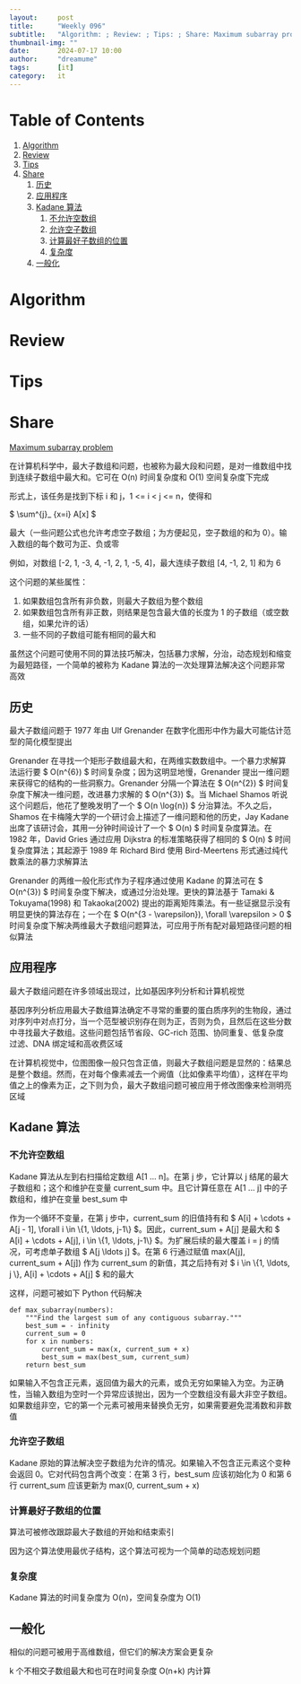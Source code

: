 ```yaml
---
layout:     post
title:      "Weekly 096"
subtitle:   "Algorithm: ; Review: ; Tips: ; Share: Maximum subarray problem"
thumbnail-img: ""
date:       2024-07-17 10:00
author:     "dreamume"
tags: 		[it]
category:   it
---
```

<head>
    <script src="https://cdn.mathjax.org/mathjax/latest/MathJax.js?config=TeX-AMS-MML_HTMLorMML" type="text/javascript"></script>
    <script type="text/x-mathjax-config">
        MathJax.Hub.Config({
            tex2jax: {
            skipTags: ['script', 'noscript', 'style', 'textarea', 'pre'],
            inlineMath: [['$','$']]
            }
        });
    </script>
</head>

# Table of Contents

1.  [Algorithm](#org3bdb773)
2.  [Review](#org4036f2f)
3.  [Tips](#orgcb14882)
4.  [Share](#org098b57f)
    1.  [历史](#org106d6b1)
    2.  [应用程序](#org9d6a794)
    3.  [Kadane 算法](#org8b21447)
        1.  [不允许空数组](#org9129de5)
        2.  [允许空子数组](#org1def615)
        3.  [计算最好子数组的位置](#orgf3c150d)
        4.  [复杂度](#orgc39a11a)
    4.  [一般化](#orgce76a59)


<a id="org3bdb773"></a>

# Algorithm


<a id="org4036f2f"></a>

# Review


<a id="orgcb14882"></a>

# Tips


<a id="org098b57f"></a>

# Share

[Maximum subarray problem](https://en.wikipedia.org/wiki/Maximum_subarray_problem)

在计算机科学中，最大子数组和问题，也被称为最大段和问题，是对一维数组中找到连续子数组中最大和。它可在 O(n) 时间复杂度和 O(1) 空间复杂度下完成

形式上，该任务是找到下标 i 和 j，1 <= i < j <= n，使得和

$ \\sum^{j}_ {x=i} A[x] $

最大（一些问题公式也允许考虑空子数组；为方便起见，空子数组的和为 0）。输入数组的每个数可为正、负或零

例如，对数组 [-2, 1, -3, 4, -1, 2, 1, -5, 4]，最大连续子数组 [4, -1, 2, 1] 和为 6

这个问题的某些属性：

1.  如果数组包含所有非负数，则最大子数组为整个数组
2.  如果数组包含所有非正数，则结果是包含最大值的长度为 1 的子数组（或空数组，如果允许的话）
3.  一些不同的子数组可能有相同的最大和

虽然这个问题可使用不同的算法技巧解决，包括暴力求解，分治，动态规划和缩变为最短路径，一个简单的被称为 Kadane 算法的一次处理算法解决这个问题非常高效


<a id="org106d6b1"></a>

## 历史

最大子数组问题于 1977 年由 Ulf Grenander 在数字化图形中作为最大可能估计范型的简化模型提出

Grenander 在寻找一个矩形子数组最大和，在两维实数数组中。一个暴力求解算法运行要 $ O(n^{6}) $ 时间复杂度；因为这明显地慢，Grenander 提出一维问题来获得它的结构的一些洞察力。Grenander 分隔一个算法在 $ O(n^{2}) $ 时间复杂度下解决一维问题，改进暴力求解的 $ O(n^{3}) $。当 Michael Shamos 听说这个问题后，他花了整晚发明了一个 $ O(n \\log{n}) $ 分治算法。不久之后，Shamos 在卡梅隆大学的一个研讨会上描述了一维问题和他的历史，Jay Kadane 出席了该研讨会，其用一分钟时间设计了一个 $ O(n) $ 时间复杂度算法。在 1982 年，David Gries 通过应用 Dijkstra 的标准策略获得了相同的 $ O(n) $ 时间复杂度算法；其起源于 1989 年 Richard Bird 使用 Bird-Meertens 形式通过纯代数乘法的暴力求解算法

Grenander 的两维一般化形式作为子程序通过使用 Kadane 的算法可在 $ O(n^{3}) $ 时间复杂度下解决，或通过分治处理。更快的算法基于 Tamaki & Tokuyama(1998) 和 Takaoka(2002) 提出的距离矩阵乘法。有一些证据显示没有明显更快的算法存在；一个在 $ O(n^{3 - \\varepsilon}), \\forall \\varepsilon > 0 $ 时间复杂度下解决两维最大子数组问题算法，可应用于所有配对最短路径问题的相似算法


<a id="org9d6a794"></a>

## 应用程序

最大子数组问题在许多领域出现过，比如基因序列分析和计算机视觉

基因序列分析应用最大子数组算法确定不寻常的重要的蛋白质序列的生物段，通过对序列中对点打分，当一个范型被识别存在则为正，否则为负，且然后在这些分数中寻找最大子数组。这些问题包括节省段、GC-rich 范围、协同重复、低复杂度过滤、DNA 绑定域和高收费区域

在计算机视觉中，位图图像一般只包含正值，则最大子数组问题是显然的：结果总是整个数组。然而，在对每个像素减去一个阙值（比如像素平均值），这样在平均值之上的像素为正，之下则为负，最大子数组问题可被应用于修改图像来检测明亮区域


<a id="org8b21447"></a>

## Kadane 算法


<a id="org9129de5"></a>

### 不允许空数组

Kadane 算法从左到右扫描给定数组 A[1 ... n]。在第 j 步，它计算以 j 结尾的最大子数组和；这个和维护在变量 current_sum 中。且它计算任意在 A[1 ... j] 中的子数组和，维护在变量 best_sum 中

作为一个循环不变量，在第 j 步中，current_sum 的旧值持有和 $ A[i] + \\cdots + A[j - 1], \\forall i \\in \\{1, \\ldots, j-1\\} $。因此，current_sum + A[j] 是最大和 $ A[i] + \\cdots + A[j], i \\in \\{1, \\ldots, j-1\\} $。为扩展后续的最大覆盖 i = j 的情况，可考虑单子数组 $ A[j \\ldots j] $。在第 6 行通过赋值 max(A[j], current_sum + A[j]) 作为 current_sum 的新值，其之后持有对 $ i \\in \\{1, \\ldots, j \\}, A[i] + \\cdots + A[j] $ 和的最大

这样，问题可被如下 Python 代码解决

    def max_subarray(numbers):
        """Find the largest sum of any contiguous subarray."""
        best_sum = - infinity
        current_sum = 0
        for x in numbers:
            current_sum = max(x, current_sum + x)
            best_sum = max(best_sum, current_sum)
        return best_sum

如果输入不包含正元素，返回值为最大的元素，或负无穷如果输入为空。为正确性，当输入数组为空时一个异常应该抛出，因为一个空数组没有最大非空子数组。如果数组非空，它的第一个元素可被用来替换负无穷，如果需要避免混淆数和非数值


<a id="org1def615"></a>

### 允许空子数组

Kadane 原始的算法解决空子数组为允许的情况。如果输入不包含正元素这个变种会返回 0。它对代码包含两个改变：在第 3 行，best_sum 应该初始化为 0 和第 6 行 current_sum 应该更新为 max(0, current_sum + x)


<a id="orgf3c150d"></a>

### 计算最好子数组的位置

算法可被修改跟踪最大子数组的开始和结束索引

因为这个算法使用最优子结构，这个算法可视为一个简单的动态规划问题


<a id="orgc39a11a"></a>

### 复杂度

Kadane 算法的时间复杂度为 O(n)，空间复杂度为 O(1)


<a id="orgce76a59"></a>

## 一般化

相似的问题可被用于高维数组，但它们的解决方案会更复杂

k 个不相交子数组最大和也可在时间复杂度 O(n+k) 内计算

